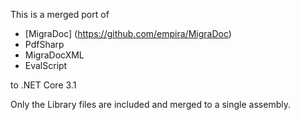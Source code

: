 This is a merged port of 

- [MigraDoc] (https://github.com/empira/MigraDoc)
- PdfSharp
- MigraDocXML
- EvalScript 

to .NET Core 3.1

Only the Library files are included and merged to a single assembly.


